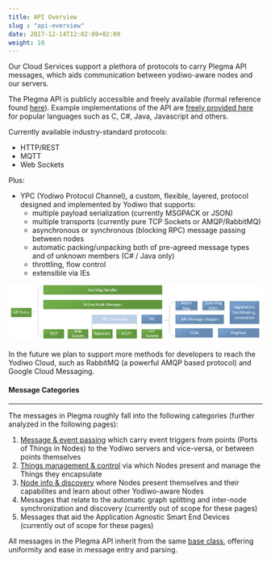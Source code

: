 ```yaml
---
title: API Overview
slug : "api-overview"
date: 2017-12-14T12:02:09+02:00
weight: 10
---
```


Our Cloud Services support a plethora of protocols to carry Plegma API messages, which aids communication between yodiwo-aware nodes and our servers.

The Plegma API is publicly accessible and freely available (formal reference found [here](https://yodiwo.github.io/plegma)). Example implementations of the API are [freely provided here](https://github.com/yodiwo/plegma) for popular languages such as C, C#, Java, Javascript and others.

Currently available industry-standard protocols:

* HTTP/REST
* MQTT
* Web Sockets

Plus:

* YPC (Yodiwo Protocol Channel), a custom, flexible, layered, protocol designed and implemented by Yodiwo that supports:
    * multiple payload serialization (currently MSGPACK or JSON)
    * multiple transports (currently pure TCP Sockets or AMQP/RabbitMQ)
    * asynchronous or synchronous (blocking RPC) message passing between nodes
    * automatic packing/unpacking both of pre-agreed message types and of unknown members (C# / Java only)
    * throttling, flow control
    * extensible via IEs

![ALT ](/assets/images/api_block_diagram.png)

In the future we plan to support more methods for developers to reach the Yodiwo Cloud, such as RabbitMQ (a powerful AMQP based protocol) and Google Cloud Messaging.

#### Message Categories
- - -
The messages in Plegma roughly fall into the following categories (further analyzed in the following pages):

1. [Message & event passing](https://ndocs.yodiwo.com/apis/plegma/messages/message-event-passing/) which carry event triggers from points (Ports of Things in Nodes) to the Yodiwo servers and vice-versa, or between points themselves
2. [Things management & control](https://ndocs.yodiwo.com/apis/plegma/messages/things-mgmt-ctrl/) via which Nodes present and manage the Things they encapsulate
3. [Node info & discovery](https://ndocs.yodiwo.com/cyan/interconnection-concepts-and-topology/#nodes) where Nodes present themselves and their capabilites and learn about other Yodiwo-aware Nodes
4. Messages that relate to the automatic graph splitting and inter-node synchronization and discovery (currently out of scope for these pages)
5. Messages that aid the Application Agnostic Smart End Devices (currently out of scope for these pages)

All messages in the Plegma API inherit from the same [base class](https://ndocs.yodiwo.com/apis/plegma/messages/base-api-message-class/), offering uniformity and ease in message entry and parsing.
